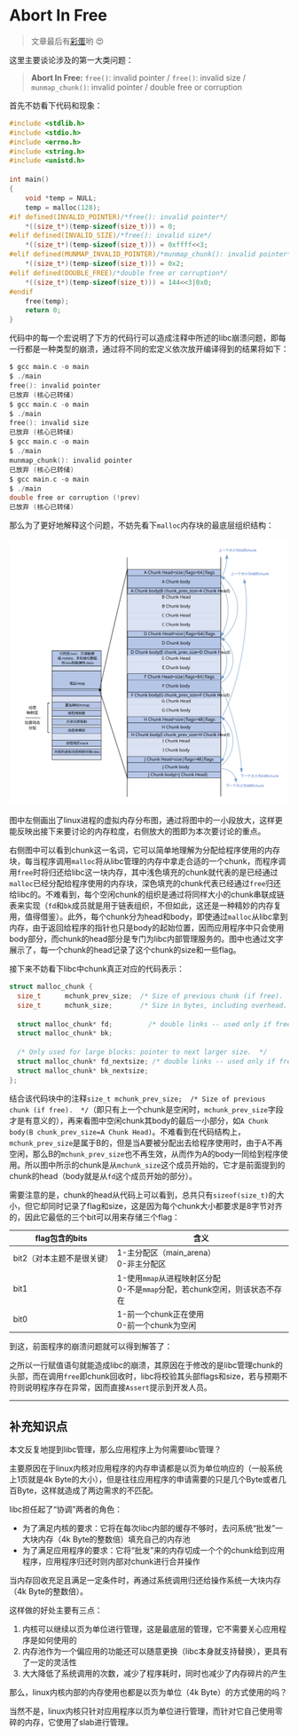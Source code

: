 # Abort In Free

> 文章最后有[彩蛋](#补充知识点)哟 :heart_eyes:

这里主要谈论涉及的第一大类问题：

> **Abort In Free:**  `free()`: invalid pointer / `free()`: invalid size / `munmap_chunk()`: invalid pointer / double free or corruption

首先不妨看下代码和现象：

```C
#include <stdlib.h>
#include <stdio.h>
#include <errno.h>
#include <string.h>
#include <unistd.h>

int main()
{
    void *temp = NULL;
    temp = malloc(128);
#if defined(INVALID_POINTER)/*free(): invalid pointer*/
    *((size_t*)(temp-sizeof(size_t))) = 0;
#elif defined(INVALID_SIZE)/*free(): invalid size*/
    *((size_t*)(temp-sizeof(size_t))) = 0xffff<<3;
#elif defined(MUNMAP_INVALID_POINTER)/*munmap_chunk(): invalid pointer*/
    *((size_t*)(temp-sizeof(size_t))) = 0x2;
#elif defined(DOUBLE_FREE)/*double free or corruption*/
    *((size_t*)(temp-sizeof(size_t))) = 144<<3|0x0;
#endif
    free(temp);
	return 0;
}
```

代码中的每一个宏说明了下方的代码行可以造成注释中所述的libc崩溃问题，即每一行都是一种类型的崩溃，通过将不同的宏定义依次放开编译得到的结果将如下：

```C
$ gcc main.c -o main
$ ./main
free(): invalid pointer
已放弃 (核心已转储)
$ gcc main.c -o main
$ ./main
free(): invalid size
已放弃 (核心已转储)
$ gcc main.c -o main
$ ./main
munmap_chunk(): invalid pointer
已放弃 (核心已转储)
$ gcc main.c -o main
$ ./main
double free or corruption (!prev)
已放弃 (核心已转储)
```

那么为了更好地解释这个问题，不妨先看下`malloc`内存块的最底层组织结构：

![Image text](../../../img-storage/malloc%E5%86%85%E5%AD%98%E7%BB%84%E7%BB%87.svg)

图中左侧画出了linux进程的虚拟内存分布图，通过将图中的一小段放大，这样更能反映出接下来要讨论的内存粒度，右侧放大的图即为本次要讨论的重点。

右侧图中可以看到chunk这一名词，它可以简单地理解为分配给程序使用的内存块，每当程序调用`malloc`将从libc管理的内存中拿走合适的一个chunk，而程序调用`free`时将归还给libc这一块内存，其中浅色填充的chunk就代表的是已经通过`malloc`已经分配给程序使用的内存块，深色填充的chunk代表已经通过`free`归还给libc的。不难看到，每个空闲chunk的组织是通过将同样大小的chunk串联成链表来实现（`fd`和`bk`成员就是用于链表组织，不但如此，这还是一种精妙的内存复用，值得借鉴）。此外，每个chunk分为head和body，即使通过`malloc`从libc拿到内存，由于返回给程序的指针也只是body的起始位置，因而应用程序中只会使用body部分，而chunk的head部分是专门为libc内部管理服务的。图中也通过文字展示了，每一个chunk的head记录了这个chunk的size和一些flag。

接下来不妨看下libc中chunk真正对应的代码表示：

```c
struct malloc_chunk {
  size_t      mchunk_prev_size;  /* Size of previous chunk (if free).  */
  size_t      mchunk_size;       /* Size in bytes, including overhead. */

  struct malloc_chunk* fd;         /* double links -- used only if free. */
  struct malloc_chunk* bk;

  /* Only used for large blocks: pointer to next larger size.  */
  struct malloc_chunk* fd_nextsize; /* double links -- used only if free. */
  struct malloc_chunk* bk_nextsize;
};
```

结合该代码块中的注释`size_t mchunk_prev_size;  /* Size of previous chunk (if free).  */`（即只有上一个chunk是空闲时，`mchunk_prev_size`字段才是有意义的），再来看图中空闲chunk其body的最后一小部分，如`A Chunk body(B chunk_prev_size=A Chunk Head)`。不难看到在代码结构上，`mchunk_prev_size`是属于B的，但是当A要被分配出去给程序使用时，由于A不再空闲，那么B的`mchunk_prev_size`也不再生效，从而作为A的body一同给到程序使用。所以图中所示的chunk是从`mchunk_size`这个成员开始的，它才是前面提到的chunk的head（body就是从`fd`这个成员开始的部分）。

需要注意的是，chunk的head从代码上可以看到，总共只有`sizeof(size_t)`的大小，但它却同时记录了flag和size，这是因为每个chunk大小都要求是8字节对齐的，因此它最低的三个bit可以用来存储三个flag：

|flag包含的bits|含义|
|--|--|
|bit2（对本主题不是很关键）|1-主分配区（main_arena）<br>0-非主分配区|
|bit1|1-使用`mmap`从进程映射区分配<br>0-不是`mmap`分配，若chunk空闲，则该状态不存在|
|bit0|1-前一个chunk正在使用<br>0-前一个chunk为空闲|

到这，前面程序的崩溃问题就可以得到解答了：

之所以一行赋值语句就能造成libc的崩溃，其原因在于修改的是libc管理chunk的头部，而在调用`free`即chunk回收时，libc将校验其头部flags和size，若与预期不符则说明程序存在异常，因而直接`Assert`提示到开发人员。

---

## 补充知识点

本文反复地提到libc管理，那么应用程序上为何需要libc管理？

主要原因在于linux内核对应用程序的内存申请都是以页为单位响应的（一般系统上1页就是4k Byte的大小），但是往往应用程序的申请需要的只是几个Byte或者几百Byte，这样就造成了两边需求的不匹配。

libc担任起了“协调”两者的角色：

- 为了满足内核的要求：它将在每次libc内部的缓存不够时，去问系统“批发”一大块内存（4k Byte的整数倍）填充自己的内存池
- 为了满足应用程序的要求：它将“批发”来的内存切成一个个的chunk给到应用程序，应用程序归还时则内部对chunk进行合并操作

当内存回收充足且满足一定条件时，再通过系统调用归还给操作系统一大块内存（4k Byte的整数倍）。

这样做的好处主要有三点：

1. 内核可以继续以页为单位进行管理，这是最底层的管理，它不需要关心应用程序是如何使用的
2. 内存池作为一个偏应用的功能还可以随意更换（libc本身就支持替换），更具有了一定的灵活性
3. 大大降低了系统调用的次数，减少了程序耗时，同时也减少了内存碎片的产生

那么，linux内核内部的内存使用也都是以页为单位（4k Byte）的方式使用的吗？

当然不是，linux内核只针对应用程序以页为单位进行管理，而针对它自己使用零碎的内存，它使用了slab进行管理。


